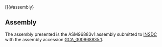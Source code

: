 []{#assembly}

Assembly
--------

The assembly presented is the ASM96883v1 assembly submitted to
[INSDC](http://www.insdc.org) with the assembly accession
[GCA\_000968835.1](http://www.ebi.ac.uk/ena/data/view/GCA_000968835.1).
